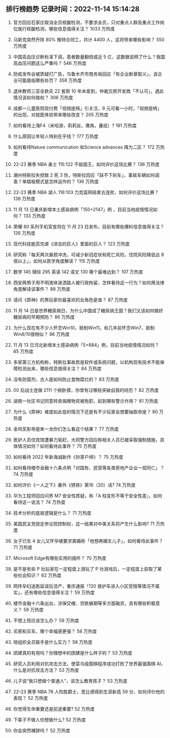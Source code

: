 
## 排行榜趋势 记录时间：2022-11-14 15:14:28
  
  1. 官方回应石家庄取消全员核酸检测，不要求全员，只对重点人群及重点工作岗位施行核酸检测，哪些信息值得关注？ 1033 万热度
    
  2. 马斯克突然开除 80% 推特合同工，共计 4400 人，这将带来哪些影响？ 550 万热度
    
  3. 中国高血压诊断标准下调，患者数量翻倍或近 5 亿，这数据说明了什么？我国高血压问题这么严重吗？ 546 万热度
    
  4. 防疫发布会被质疑打广告，乌鲁木齐市商务局回应「有企业断章取义」，该企业可能面临哪些处罚？ 358 万热度
    
  5. 退休教师三亚全款买 22 套房 10 年未拿到，仲裁交房开发商「不认可」，遇此情况该如何维权？ 306 万热度
    
  6. 成都一儿童医院现付费「视频座椅」引关注，9 元可看一小时，「视频座椅」的出现，对就医体验带来哪些改变？ 205 万热度
    
  7. 如何看待上海F4（米哈游，莉莉丝，鹰角，叠纸）? 181 万热度
    
  8. 什么原因让年轻人特别在乎钱？ 177 万热度
    
  9. 如何看待Nature communication 和Science advances 降为二区？ 172 万热度
    
  10. 22-23 赛季 NBA 勇士 115:122 不敌国王，如何评价这场比赛？ 136 万热度
    
  11. 潮州特斯拉失控致 2 死 3 伤，特斯拉回应「踩不下刹车」，事故车辆如何调查？单踏板模式是怎样运作的？ 136 万热度
    
  12. 22-23 赛季 NBA 湖人 116:103 力克篮网结束五连败，如何评价这场比赛？ 136 万热度
    
  13. 11 月 13 日重庆新增本土感染病例「150+2147」例 ，目前当地疫情情况如何？ 133 万热度
    
  14. 荣耀 80 系列手机官宣将在 11 月 23 日发布，目前有哪些爆料信息值得关注？ 126 万热度
    
  15. 现代科技能否完虐《进击的巨人》里面的巨人？ 123 万热度
    
  16. 研究称「每天两次鼻腔冲洗，可减少新冠症状和死亡风险，住院风险降低达 8 倍以上」，如何从医学角度解读？ 115 万热度
    
  17. 数学 145 理综 295 英语 142 语文 130 哪个最难达到？ 107 万热度
    
  18. 西安两男子用不明液体泼洒路人被行政拘留，怎样看待这一行为？如何用法律角度解读该事件？ 88 万热度
    
  19. 请问《原神》的男玩家你最喜欢的女角色是谁？ 87 万热度
    
  20. 11 月 14 日是世界糖尿病日，为什么中国成了糖尿病王国？我们又该如何做好糖尿病的早期预防？ 86 万热度
    
  21. 为什么现在有不少人怀念Win10，抵制Win11。和几年前怀念Win7，抵制Win8/10很相似？ 86 万热度
    
  22. 11 月 13 日河北新增本土感染病例「5+684」例，目前当地疫情情况如何？ 85 万热度
    
  23. 多家第三方机构称，特斯拉事故若是软件或系统问题，以机构现有技术不能保障检测出来，哪些信息值得关注？ 84 万热度
    
  24. 没有防腐剂，古人是如何防止食物腐烂的？ 83 万热度
    
  25. 00 后战士连做 2111 个俯卧撑，你曾有过哪些突破自我的经历？ 82 万热度
    
  26. 湖南一社区书记同意转卖捐赠物资被免职，起到哪些警示作用？ 81 万热度
    
  27. 为什么《原神》难度如此低的情况下还是有不少玩家会想要抽取命座？ 80 万热度
    
  28. 金鸡奖影帝是朱一龙你们怎么看这个结果？ 77 万热度
    
  29. 医护人员住宾馆遭暴力驱赶，大同警方回应称相关人员已被采取强制措施，具体情况如何？如何看待此事件？ 75 万热度
    
  30. 如何看待 2022 年新海诚新作《铃芽户缔》？ 75 万热度
    
  31. 如何看待楼市金融十六条点明「对国有、民营等各类房地产企业一视同仁」？ 74 万热度
    
  32. 如何评价《一人之下》番外《锈铁》第16（20）话? 74 万热度
    
  33. 华为工程师回应问界 M7 安全性质疑，称「A 柱变形不等于安全性差」，如何看待这一说法？ 74 万热度
    
  34. 技术分析的底层逻辑是什么？ 71 万热度
    
  35. 美国民主党锁定参议院控制权，这一结果对中美关系将产生什么影响? 71 万热度
    
  36. 女子已生 4 女儿又怀孕被要求离婚称「他想再婚生儿子」，如何看待此事件？ 71 万热度
    
  37. Microsoft Edge有哪些实用的插件？ 70 万热度
    
  38. 是不是有些 P 社玩家在一定程度上游玩了 P 社游戏后，一定程度上获取了某些社会知识？ 62 万热度
    
  39. 网传孕妇送医延误后流产，重庆通报「120 救护车进入小区受阻等情况不属实」，还有哪些信息值得关注？ 59 万热度
    
  40. 楼市金融十六条出台，涉保交楼、贷款展期等多方面融资，具有哪些积极意义？ 59 万热度
    
  41. 不想上班应该怎么办？ 59 万热度
    
  42. 买房和买车，哪个幸福感更强？ 58 万热度
    
  43. 晓组织全员联手是什么实力？ 58 万热度
    
  44. 团建真的有用吗？你理想中的团建是什么样子的？ 53 万热度
    
  45. 研究人员利用对抗攻击方法，使菜鸟级围棋程序成功打败了世界最强围棋 AI，什么是对抗攻击方法？ 53 万热度
    
  46. 儿子说“我只想做个普通人”，该怎么教育孩子？ 53 万热度
    
  47. 22-23 赛季 NBA 76 人险胜爵士，恩比德得到生涯新高 59 分，如何评价他的表现？ 52 万热度
    
  48. 你觉得生命重要还是前途重要? 52 万热度
    
  49. 下辈子不做人你想做什么? 52 万热度
    
  50. 你会突然裸辞吗？ 52 万热度
    